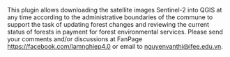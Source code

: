 This plugin allows downloading the satellite images Sentinel-2 into QGIS at any time according to the administrative boundaries of the commune to support the task of updating forest changes and reviewing the current status of forests in payment for forest environmental services. 
Please send your comments and/or discussions at FanPage https://facebook.com/lamnghiep4.0 or email to nguyenvanthi@ifee.edu.vn.
